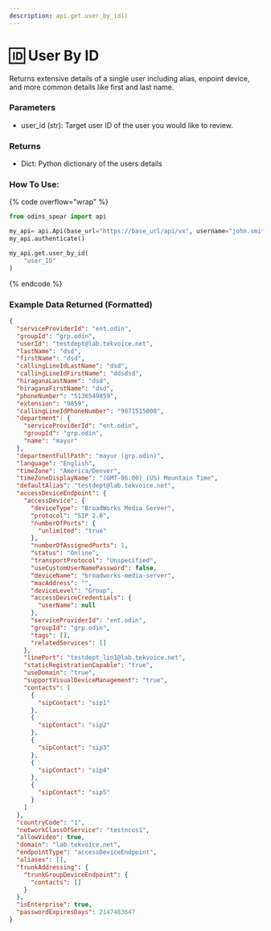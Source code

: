 ```yaml
---
description: api.get.user_by_id()
---
```


# 🆔 User By ID

Returns extensive details of a single user including alias, enpoint device, and more common details like first and last name.

### Parameters&#x20;

* user\_id (str): Target user ID of the user you would like to review.

### Returns

* Dict: Python dictionary of the users details

### How To Use:

{% code overflow="wrap" %}
```python
from odins_spear import api

my_api= api.Api(base_url="https://base_url/api/vx", username="john.smith", password="ODIN_INSTANCE_1")
my_api.authenticate()

my_api.get.user_by_id(
    "user_ID"
)
```
{% endcode %}

### Example Data Returned (Formatted)

```json
{
  "serviceProviderId": "ent.odin",
  "groupId": "grp.odin",
  "userId": "testdept@lab.tekvoice.net",
  "lastName": "dsd",
  "firstName": "dsd",
  "callingLineIdLastName": "dsd",
  "callingLineIdFirstName": "ddsdsd",
  "hiraganaLastName": "dsd",
  "hiraganaFirstName": "dsd",
  "phoneNumber": "5136549859",
  "extension": "9859",
  "callingLineIdPhoneNumber": "9871515000",
  "department": {
    "serviceProviderId": "ent.odin",
    "groupId": "grp.odin",
    "name": "mayur"
  },
  "departmentFullPath": "mayur (grp.odin)",
  "language": "English",
  "timeZone": "America/Denver",
  "timeZoneDisplayName": "(GMT-06:00) (US) Mountain Time",
  "defaultAlias": "testdept@lab.tekvoice.net",
  "accessDeviceEndpoint": {
    "accessDevice": {
      "deviceType": "BroadWorks Media Server",
      "protocol": "SIP 2.0",
      "numberOfPorts": {
        "unlimited": "true"
      },
      "numberOfAssignedPorts": 1,
      "status": "Online",
      "transportProtocol": "Unspecified",
      "useCustomUserNamePassword": false,
      "deviceName": "broadworks-media-server",
      "macAddress": "",
      "deviceLevel": "Group",
      "accessDeviceCredentials": {
        "userName": null
      },
      "serviceProviderId": "ent.odin",
      "groupId": "grp.odin",
      "tags": [],
      "relatedServices": []
    },
    "linePort": "testdept_lin1@lab.tekvoice.net",
    "staticRegistrationCapable": "true",
    "useDomain": "true",
    "supportVisualDeviceManagement": "true",
    "contacts": [
      {
        "sipContact": "sip1"
      },
      {
        "sipContact": "sip2"
      },
      {
        "sipContact": "sip3"
      },
      {
        "sipContact": "sip4"
      },
      {
        "sipContact": "sip5"
      }
    ]
  },
  "countryCode": "1",
  "networkClassOfService": "testncos1",
  "allowVideo": true,
  "domain": "lab.tekvoice.net",
  "endpointType": "accessDeviceEndpoint",
  "aliases": [],
  "trunkAddressing": {
    "trunkGroupDeviceEndpoint": {
      "contacts": []
    }
  },
  "isEnterprise": true,
  "passwordExpiresDays": 2147483647
}
```
